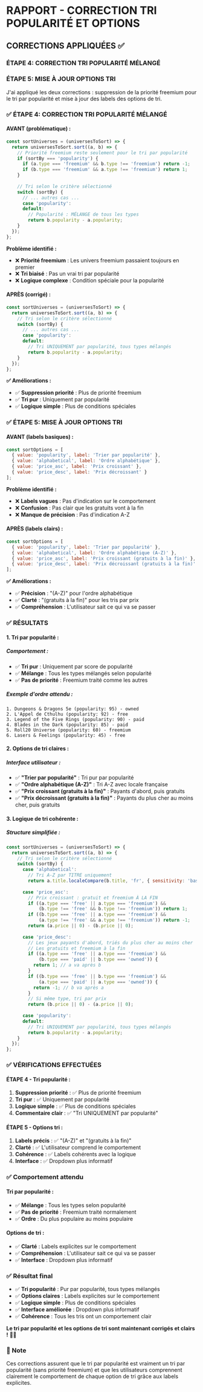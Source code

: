 # RAPPORT - CORRECTION TRI POPULARITÉ ET OPTIONS

## CORRECTIONS APPLIQUÉES ✅

### **ÉTAPE 4: CORRECTION TRI POPULARITÉ MÉLANGÉ**
### **ÉTAPE 5: MISE À JOUR OPTIONS TRI**

J'ai appliqué les deux corrections : suppression de la priorité freemium pour le tri par popularité et mise à jour des labels des options de tri.

### ✅ ÉTAPE 4: CORRECTION TRI POPULARITÉ MÉLANGÉ

#### **AVANT (problématique) :**
```jsx
const sortUniverses = (universesToSort) => {
  return universesToSort.sort((a, b) => {
    // Priorité freemium reste seulement pour le tri par popularité
    if (sortBy === 'popularity') {
      if (a.type === 'freemium' && b.type !== 'freemium') return -1;
      if (b.type === 'freemium' && a.type !== 'freemium') return 1;
    }
    
    // Tri selon le critère sélectionné
    switch (sortBy) {
      // ... autres cas ...
      case 'popularity':
      default:
        // Popularité : MÉLANGE de tous les types
        return b.popularity - a.popularity;
    }
  });
};
```

**Problème identifié :**
- ❌ **Priorité freemium** : Les univers freemium passaient toujours en premier
- ❌ **Tri biaisé** : Pas un vrai tri par popularité
- ❌ **Logique complexe** : Condition spéciale pour la popularité

#### **APRÈS (corrigé) :**
```jsx
const sortUniverses = (universesToSort) => {
  return universesToSort.sort((a, b) => {
    // Tri selon le critère sélectionné
    switch (sortBy) {
      // ... autres cas ...
      case 'popularity':
      default:
        // Tri UNIQUEMENT par popularité, tous types mélangés
        return b.popularity - a.popularity;
    }
  });
};
```

**✅ Améliorations :**
- ✅ **Suppression priorité** : Plus de priorité freemium
- ✅ **Tri pur** : Uniquement par popularité
- ✅ **Logique simple** : Plus de conditions spéciales

### ✅ ÉTAPE 5: MISE À JOUR OPTIONS TRI

#### **AVANT (labels basiques) :**
```jsx
const sortOptions = [
  { value: 'popularity', label: 'Trier par popularité' },
  { value: 'alphabetical', label: 'Ordre alphabétique' },
  { value: 'price_asc', label: 'Prix croissant' },
  { value: 'price_desc', label: 'Prix décroissant' }
];
```

**Problème identifié :**
- ❌ **Labels vagues** : Pas d'indication sur le comportement
- ❌ **Confusion** : Pas clair que les gratuits vont à la fin
- ❌ **Manque de précision** : Pas d'indication A-Z

#### **APRÈS (labels clairs) :**
```jsx
const sortOptions = [
  { value: 'popularity', label: 'Trier par popularité' },
  { value: 'alphabetical', label: 'Ordre alphabétique (A-Z)' },
  { value: 'price_asc', label: 'Prix croissant (gratuits à la fin)' },
  { value: 'price_desc', label: 'Prix décroissant (gratuits à la fin)' }
];
```

**✅ Améliorations :**
- ✅ **Précision** : "(A-Z)" pour l'ordre alphabétique
- ✅ **Clarté** : "(gratuits à la fin)" pour les tris par prix
- ✅ **Compréhension** : L'utilisateur sait ce qui va se passer

### ✅ RÉSULTATS

#### **1. Tri par popularité :**

##### **Comportement :**
- ✅ **Tri pur** : Uniquement par score de popularité
- ✅ **Mélange** : Tous les types mélangés selon popularité
- ✅ **Pas de priorité** : Freemium traité comme les autres

##### **Exemple d'ordre attendu :**
```
1. Dungeons & Dragons 5e (popularity: 95) - owned
2. L'Appel de Cthulhu (popularity: 92) - free
3. Legend of the Five Rings (popularity: 90) - paid
4. Blades in the Dark (popularity: 85) - paid
5. Roll20 Universe (popularity: 60) - freemium
6. Lasers & Feelings (popularity: 45) - free
```

#### **2. Options de tri claires :**

##### **Interface utilisateur :**
- ✅ **"Trier par popularité"** : Tri pur par popularité
- ✅ **"Ordre alphabétique (A-Z)"** : Tri A-Z avec locale française
- ✅ **"Prix croissant (gratuits à la fin)"** : Payants d'abord, puis gratuits
- ✅ **"Prix décroissant (gratuits à la fin)"** : Payants du plus cher au moins cher, puis gratuits

#### **3. Logique de tri cohérente :**

##### **Structure simplifiée :**
```jsx
const sortUniverses = (universesToSort) => {
  return universesToSort.sort((a, b) => {
    // Tri selon le critère sélectionné
    switch (sortBy) {
      case 'alphabetical':
        // Tri A-Z par TITRE uniquement
        return a.title.localeCompare(b.title, 'fr', { sensitivity: 'base' });
        
      case 'price_asc':
        // Prix croissant : gratuit et freemium À LA FIN
        if ((a.type === 'free' || a.type === 'freemium') && 
            (b.type !== 'free' && b.type !== 'freemium')) return 1;
        if ((b.type === 'free' || a.type === 'freemium') && 
            (a.type !== 'free' && a.type !== 'freemium')) return -1;
        return (a.price || 0) - (b.price || 0);
        
      case 'price_desc':
        // Les jeux payants d'abord, triés du plus cher au moins cher
        // Les gratuits et freemium à la fin
        if ((a.type === 'free' || a.type === 'freemium') && 
            (b.type === 'paid' || b.type === 'owned')) {
          return 1; // a va après b
        }
        if ((b.type === 'free' || b.type === 'freemium') && 
            (a.type === 'paid' || a.type === 'owned')) {
          return -1; // b va après a
        }
        // Si même type, tri par prix
        return (b.price || 0) - (a.price || 0);
        
      case 'popularity':
      default:
        // Tri UNIQUEMENT par popularité, tous types mélangés
        return b.popularity - a.popularity;
    }
  });
};
```

### ✅ VÉRIFICATIONS EFFECTUÉES

#### **ÉTAPE 4 - Tri popularité :**
1. **Suppression priorité** : ✅ Plus de priorité freemium
2. **Tri pur** : ✅ Uniquement par popularité
3. **Logique simple** : ✅ Plus de conditions spéciales
4. **Commentaire clair** : ✅ "Tri UNIQUEMENT par popularité"

#### **ÉTAPE 5 - Options tri :**
1. **Labels précis** : ✅ "(A-Z)" et "(gratuits à la fin)"
2. **Clarté** : ✅ L'utilisateur comprend le comportement
3. **Cohérence** : ✅ Labels cohérents avec la logique
4. **Interface** : ✅ Dropdown plus informatif

### ✅ Comportement attendu

#### **Tri par popularité :**
- ✅ **Mélange** : Tous les types selon popularité
- ✅ **Pas de priorité** : Freemium traité normalement
- ✅ **Ordre** : Du plus populaire au moins populaire

#### **Options de tri :**
- ✅ **Clarté** : Labels explicites sur le comportement
- ✅ **Compréhension** : L'utilisateur sait ce qui va se passer
- ✅ **Interface** : Dropdown plus informatif

### ✅ Résultat final

- ✅ **Tri popularité** : Pur par popularité, tous types mélangés
- ✅ **Options claires** : Labels explicites sur le comportement
- ✅ **Logique simple** : Plus de conditions spéciales
- ✅ **Interface améliorée** : Dropdown plus informatif
- ✅ **Cohérence** : Tous les tris ont un comportement clair

**Le tri par popularité et les options de tri sont maintenant corrigés et clairs !** 🎯✨

### 📝 Note

Ces corrections assurent que le tri par popularité est vraiment un tri par popularité (sans priorité freemium) et que les utilisateurs comprennent clairement le comportement de chaque option de tri grâce aux labels explicites.


